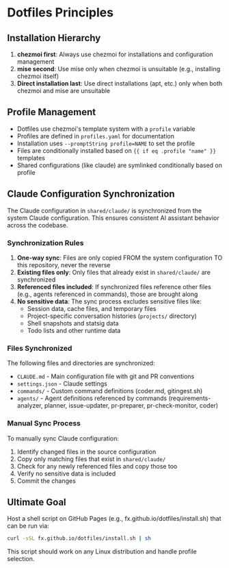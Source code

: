 # Dotfiles Principles

## Installation Hierarchy

1. **chezmoi first**: Always use chezmoi for installations and configuration management
2. **mise second**: Use mise only when chezmoi is unsuitable (e.g., installing chezmoi itself)
3. **Direct installation last**: Use direct installations (apt, etc.) only when both chezmoi and mise are unsuitable

## Profile Management

- Dotfiles use chezmoi's template system with a `profile` variable
- Profiles are defined in `profiles.yaml` for documentation
- Installation uses `--promptString profile=NAME` to set the profile
- Files are conditionally installed based on `{{ if eq .profile "name" }}` templates
- Shared configurations (like claude) are symlinked conditionally based on profile

## Claude Configuration Synchronization

The Claude configuration in `shared/claude/` is synchronized from the system Claude configuration. This ensures consistent AI assistant behavior across the codebase.

### Synchronization Rules

1. **One-way sync**: Files are only copied FROM the system configuration TO this repository, never the reverse
2. **Existing files only**: Only files that already exist in `shared/claude/` are synchronized
3. **Referenced files included**: If synchronized files reference other files (e.g., agents referenced in commands), those are brought along
4. **No sensitive data**: The sync process excludes sensitive files like:
   - Session data, cache files, and temporary files
   - Project-specific conversation histories (`projects/` directory)
   - Shell snapshots and statsig data
   - Todo lists and other runtime data

### Files Synchronized

The following files and directories are synchronized:
- `CLAUDE.md` - Main configuration file with git and PR conventions
- `settings.json` - Claude settings
- `commands/` - Custom command definitions (coder.md, gitingest.sh)
- `agents/` - Agent definitions referenced by commands (requirements-analyzer, planner, issue-updater, pr-preparer, pr-check-monitor, coder)

### Manual Sync Process

To manually sync Claude configuration:
1. Identify changed files in the source configuration
2. Copy only matching files that exist in `shared/claude/`
3. Check for any newly referenced files and copy those too
4. Verify no sensitive data is included
5. Commit the changes

## Ultimate Goal

Host a shell script on GitHub Pages (e.g., fx.github.io/dotfiles/install.sh) that can be run via:
```bash
curl -sSL fx.github.io/dotfiles/install.sh | sh
```

This script should work on any Linux distribution and handle profile selection.